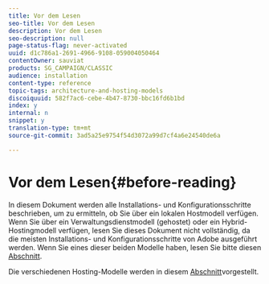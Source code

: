 ```yaml
---
title: Vor dem Lesen
seo-title: Vor dem Lesen
description: Vor dem Lesen
seo-description: null
page-status-flag: never-activated
uuid: d1c786a1-2691-4966-9108-059004050464
contentOwner: sauviat
products: SG_CAMPAIGN/CLASSIC
audience: installation
content-type: reference
topic-tags: architecture-and-hosting-models
discoiquuid: 582f7ac6-cebe-4b47-8730-bbc16fd6b1bd
index: y
internal: n
snippet: y
translation-type: tm+mt
source-git-commit: 3ad5a25e9754f54d3072a99d7cf4a6e24540de6a

---
```



# Vor dem Lesen{#before-reading}

In diesem Dokument werden alle Installations- und Konfigurationsschritte beschrieben, um zu ermitteln, ob Sie über ein lokalen Hostmodell verfügen. Wenn Sie über ein Verwaltungsdienstmodell (gehostet) oder ein Hybrid-Hostingmodell verfügen, lesen Sie dieses Dokument nicht vollständig, da die meisten Installations- und Konfigurationsschritte von Adobe ausgeführt werden. Wenn Sie eines dieser beiden Modelle haben, lesen Sie bitte diesen [Abschnitt](../../installation/using/hosting-models.md).

Die verschiedenen Hosting-Modelle werden in diesem [Abschnitt](../../installation/using/hosting-models.md)vorgestellt.
